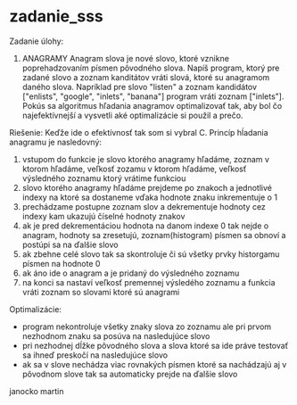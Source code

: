 zadanie_sss
===========

Zadanie úlohy:
1. ANAGRAMY
Anagram slova je nové slovo, ktoré vznikne poprehadzovaním písmen pôvodného slova.
Napíš program, ktorý pre zadané slovo a zoznam kanditátov vráti slová, ktoré su anagramom daného slova.
Napríklad pre slovo "listen" a zoznam kandidátov ["enlists", "google", "inlets", "banana"] program vráti zoznam ["inlets"].
Pokús sa algoritmus hľadania anagramov optimalizovať tak, aby bol čo najefektívnejší a vysvetli aké optimalizácie si použil a prečo.

Riešenie:
Keďže ide o efektívnosť tak som si vybral C. Princíp hĺadania anagramu je nasledovný:
  1. vstupom do funkcie je slovo ktorého anagramy hľadáme, zoznam v ktorom hľadáme, veľkosť zozamu v ktorom hľadáme, veľkosť výsledného zoznamu ktorý vrátime funkciou
  2. slovo ktorého anagramy hľadáme prejdeme po znakoch a jednotlivé indexy na ktoré sa dostaneme vďaka hodnote znaku inkrementuje o 1
  3. prechádzame postupne zoznam slov a dekrementuje hodnoty cez indexy kam ukazujú číselné hodnoty znakov
  4. ak je pred dekrementáciou hodnota na danom indexe 0 tak nejde o anagram, hodnoty sa zresetujú, zoznam(histogram) písmen sa obnoví a postúpi sa na ďalšie slovo
  5. ak zbehne celé slovo tak sa skontroluje či sú všetky prvky historgamu písmen na hodnote 0
  6. ak áno ide o anagram a je pridaný do výsledného zoznamu
  7. na konci sa nastaví veľkosť premennej výsledého zoznamu a funkcia vráti zoznam so slovami ktoré sú anagrami

Optimalizácie:
  - program nekontroluje všetky znaky slova zo zoznamu ale pri prvom nezhodnom znaku sa posúva na nasledujúce slovo
  - pri nezhodnej dĺžke pôvodného slova a slova ktoré sa ide práve testovať sa ihneď preskočí na nasledujúce slovo
  - ak sa v slove nechádza viac rovnakých písmen ktoré sa nachádzajú aj v pôvodnom slove tak sa automaticky prejde na ďalšie slovo
  

janocko martin

